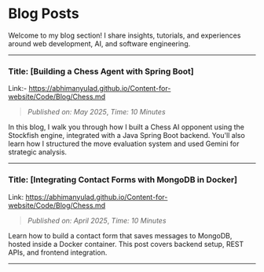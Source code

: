 # Blog Posts

Welcome to my blog section! I share insights, tutorials, and experiences around web development, AI, and software engineering.

---
### Title:  [Building a Chess Agent with Spring Boot]
Link:- https://abhimanyulad.github.io/Content-for-website/Code/Blog/Chess.md
> *Published on: May 2025*,
> *Time: 10 Minutes*

In this blog, I walk you through how I built a Chess AI opponent using the Stockfish engine, integrated with a Java Spring Boot backend. You'll also learn how I structured the move evaluation system and used Gemini for strategic analysis.

---
### Title: [Integrating Contact Forms with MongoDB in Docker]
Link: https://abhimanyulad.github.io/Content-for-website/Code/Blog/Chess.md
> *Published on: April 2025*,
> *Time: 10 Minutes*

Learn how to build a contact form that saves messages to MongoDB, hosted inside a Docker container. This post covers backend setup, REST APIs, and frontend integration.

---

